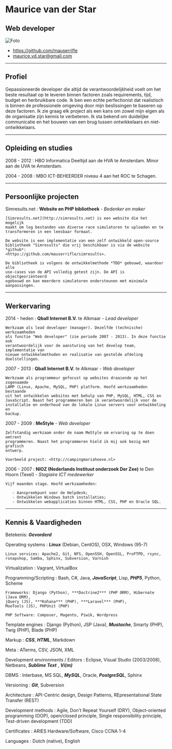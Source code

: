 # Maurice van der Star

## Web developer

![Foto](https://raw.githubusercontent.com/mauserrifle/resume/master/photo.jpg)

* <https://github.com/mauserrifle>
* <maurice.vd.star@gmail.com>

-------------------------------------------------------------------------------

## Profiel

Gepassioneerde developer die altijd de verantwoordelijkheid voelt om het beste
resultaat op te leveren binnen factoren zoals requirements, tijd, budget en
herbruikbare code. Ik ben een echte perfectionist dat realistisch is binnen de
professionele omgeving door mijn beslissingen te baseren op deze factoren.
Ik zie graag elk project als een kans om zowel mijn eigen als de organisatie
zijn kennis te verbeteren. Ik sta bekend om duidelijke communicatie en het
bouwen van een brug tussen ontwikkelaars en niet- ontwikkelaars.

-------------------------------------------------------------------------------

## Opleiding en studies

2008 - 2012
:   HBO Informatica Deeltijd aan de HVA te Amsterdam. Minor aan de UVA te
    Amsterdam.

2004 - 2008
:   MBO ICT-BEHEERDER niveau 4 aan het ROC te Schagen.

-------------------------------------------------------------------------------

## Persoonlijke projecten

Simresults.net
:   **Website en PHP bibliotheek**
    \-
    *Bedenker en maker*

    [Simresults.net](http://simresults.net) is een website die het mogelijk
    maakt om log bestanden van diverse race simulatoren te uploaden en te
    transformeren in een leesbaar formaat.

    De website is een implementatie van een zelf ontwikkeld open-source
    bibliotheek "Simresults" die vrij beschikbaar is via de website *github*:
    <https://github.com/mauserrifle/simresults>.

    De bibliotheek is volgens de ontwikkelmethode *TDD* gebouwd, waardoor alle
    use-cases van de API volledig getest zijn. De API is objectgeoriënteerd
    ogebouwd en kan meerdere simulatoren ondersteunen met minimale aanpassingen.

-------------------------------------------------------------------------------

## Werkervaring

2014 - heden
:   **Qball Internet B.V.** te Alkmaar
    \-
    *Lead developer*

    Werkzaam als lead developer (manager). Dezelfde (technische) werkzaamheden
    als functie "Web developer" (zie periode 2007 - 2013). In deze functie ook
    verantwoordelijk voor de aansturing van het develop team, implementatie van
    nieuwe ontwikkelmethoden en realisatie van gestelde afdeling doelstellingen.

2007 - 2013
:   **Qball Internet B.V.** te Alkmaar
    \-
    *Web developer*

    Werkzaam als programmeur gefocust op websites draaiende op het zogenaamde
    LAMP (Linux, Apache, MySQL, PHP) platform. Hoofd werkzaamheden bestaande
    uit het ontwikkelen websites met behulp van PHP, MySQL, HTML, CSS en
    JavaScript. Naast het programmeren ben ik verantwoordelijk voor de
    installatie en onderhoud van de lokale Linux servers voor ontwikkeling en
    backup.

2007 - 2009
:   **MeStyle**
    \-
    *Web developer*

    Zelfstandig werkzaam onder de naam MeStyle om ervaring op te doen omtrent
    programmeren. Naast het programmeren hield ik mij ook bezig met grafisch
    ontwerp.

    Voorbeeld project: <http://campingmariahoeve.nl>

2006 - 2007
:   **NIOZ (Nederlands Instituut onderzoek Der Zee)** te Den Hoorn (Texel)
    \-
    *Stagiaire ICT medewerker*

    Vijf maanden stage. Hoofd werkzaamheden:

       - Aanspreekpunt voor de Helpdesk;
       - Ontwikkelen Windows batch installaties;
       - Ontwikkelen webapplicaties binnen HTML, CSS, PHP en Oracle SQL.

-------------------------------------------------------------------------------

## Kennis & Vaardigheden

Betekenis: ***Gevorderd***

Operating systems
:   ***Linux*** (Debian, CentOS), OSX, Windows (95-7)

    Linux services: Apache2, Git, NFS, OpenSSH, OpenSSL, ProFTPD, rsync,
    rsnapshop, Samba, Sphinx, Subversion, Varnish

Virtualization
:   Vagrant, VirtualBox

Programming/Scripting
:   Bash, C#, Java, ***JavaScript***, Lisp, ***PHP5***, Python, Scheme

    Frameworks: Django (Python), ***Doctrine2*** (PHP ORM), Hibernate (Java ORM),
    jQuery (JS), ***Kohana*** (PHP), ***Laravel*** (PHP),
    MooTools (JS), PHPUnit (PHP)

    PHP Software: Composer, Magento, Piwik, Wordpress

Template engines
:   Django (Python), JSP (Java), ***Mustache***, Smarty (PHP), Twig (PHP),
    Blade (PHP)

Markup
:   ***CSS***, ***HTML***, Markdown

Meta
:   ATerms, CSV, JSON, XML

Development environments / Editors
:   Eclipse, Visual Studio (2003/2008), Netbeans, ***Sublime Text***
    , ***Vi(m)***

DBMS
:   Interbase, MS SQL, ***MySQL***, Oracle, ***PostgreSQL***, Sphinx

Versioning
:   ***Git***, Subversion

Architecture
:   API-Centric design, Design Patterns, REpresentational State Transfer (REST)

Development methods
:   Agile, Don't Repeat Yourself (DRY), Object-oriented programming (OOP),
    open/closed principle, Single responsibility principle,
    Test-driven development (TDD)

Certificates
:   ARIES Hardware/Software, Cisco CCNA 1-4

Languages
:   Dutch (native), English
